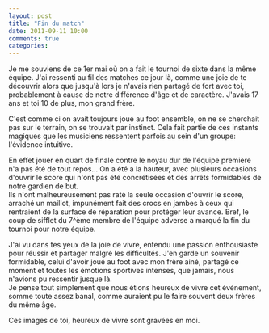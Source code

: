 ```yaml
---
layout: post
title: "Fin du match"
date: 2011-09-11 10:00
comments: true
categories: 
---
```

Je me souviens de ce 1er mai où on a fait le tournoi de sixte
dans la même équipe.
J'ai ressenti au fil des matches ce jour là, comme une joie de te découvrir
alors que jusqu'à lors je n'avais rien partagé de fort avec toi,
probablement à cause de notre différence d'âge et de caractère.
J'avais 17 ans et toi 10 de plus, mon grand frère.

C'est comme ci on avait toujours joué au foot ensemble,
on ne se cherchait pas sur le terrain, on se trouvait par instinct.
Cela fait partie de ces instants magiques que les musiciens ressentent
parfois au sein d'un groupe: l'évidence intuitive.

En effet jouer en quart de finale contre le noyau dur de l'équipe première 
n'a pas été de tout repos...
On a été a la hauteur, avec plusieurs occasions d'ouvrir le score 
qui n'ont pas été concrétisées et des arrêts formidables 
de notre gardien de but.     
Ils n'ont malheureusement pas raté la seule occasion d'ouvrir le score,
 arraché un maillot, impunément fait des crocs en jambes à ceux 
qui rentraient de la surface de réparation pour protéger leur avance. 
Bref,  le coup de sifflet du 7^ème membre de l'équipe adverse a marqué 
la fin du tournoi pour notre équipe.

J'ai vu dans tes yeux de la joie de vivre, entendu une  passion enthousiaste
pour réussir et partager malgré les difficultés.
J'en garde un souvenir formidable, celui d'avoir joué au foot 
avec mon frère ainé, partagé ce moment et toutes les émotions sportives 
intenses, que jamais, nous n'avions pu ressentir jusque là.   
Je pense tout simplement que nous étions heureux de vivre
cet événement, somme toute assez banal, comme auraient pu le faire
souvent deux frères du même âge.

Ces images de toi, heureux de vivre sont gravées en moi.

